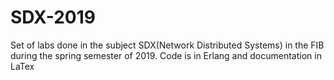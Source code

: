 # SDX-2019
Set of labs done in the subject SDX(Network Distributed Systems) in the FIB during the spring semester of 2019.
Code is in Erlang and documentation in LaTex
